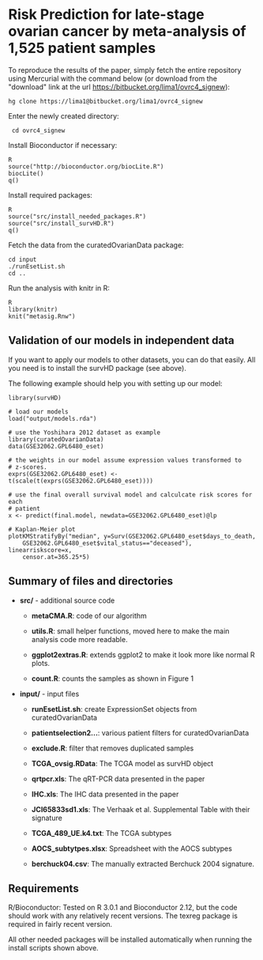 # Risk Prediction for late-stage ovarian cancer by meta-analysis of 1,525 patient samples

To reproduce the results of the
paper, simply fetch the entire repository using Mercurial with the
command below (or download from the "download" link at the url
<https://bitbucket.org/lima1/ovrc4_signew>):

	hg clone https://lima1@bitbucket.org/lima1/ovrc4_signew


Enter the newly created directory: 

     cd ovrc4_signew

Install Bioconductor if necessary:

    R
    source("http://bioconductor.org/biocLite.R")
    biocLite()
    q()

Install required packages:

    R    
    source("src/install_needed_packages.R")
    source("src/install_survHD.R")
    q()

Fetch the data from the curatedOvarianData package:

    cd input
    ./runEsetList.sh
    cd ..

Run the analysis with knitr in R:

    R    
    library(knitr)
    knit("metasig.Rnw")

## Validation of our models in independent data

If you want to apply our models to other datasets, you can do that easily. All
you need is to install the survHD package (see above).

The following example should help you with setting up our model:

    library(survHD)

    # load our models
    load("output/models.rda")

    # use the Yoshihara 2012 dataset as example
    library(curatedOvarianData)
    data(GSE32062.GPL6480_eset)
    
    # the weights in our model assume expression values transformed to
    # z-scores. 
    exprs(GSE32062.GPL6480_eset) <- t(scale(t(exprs(GSE32062.GPL6480_eset))))

    # use the final overall survival model and calculcate risk scores for each
    # patient
    x <- predict(final.model, newdata=GSE32062.GPL6480_eset)@lp

    # Kaplan-Meier plot
    plotKMStratifyBy("median", y=Surv(GSE32062.GPL6480_eset$days_to_death,
        GSE32062.GPL6480_eset$vital_status=="deceased"), linearriskscore=x,
        censor.at=365.25*5)



## Summary of files and directories

* **src/**  - additional source code

    * **metaCMA.R**: code of our algorithm

    * **utils.R**: small helper functions, moved here to make the main
     analysis code more readable.

    * **ggplot2extras.R**: extends ggplot2 to make it look more like normal 
      R plots.   

    * **count.R**: counts the samples as shown in Figure 1 


* **input/** - input files

    * **runEsetList.sh**: create ExpressionSet objects from curatedOvarianData

    * **patientselection2...**: various patient filters for curatedOvarianData

    * **exclude.R**: filter that removes duplicated samples

    * **TCGA_ovsig.RData**: The TCGA model as survHD object 

    * **qrtpcr.xls**: The qRT-PCR data presented in the paper

    * **IHC.xls**: The IHC data presented in the paper

    * **JCI65833sd1.xls**: The Verhaak et al. Supplemental Table with their
        signature    
        
    * **TCGA_489_UE.k4.txt**: The TCGA subtypes

    * **AOCS_subtytpes.xlsx**: Spreadsheet with the AOCS subtypes

    * **berchuck04.csv**: The manually extracted Berchuck 2004 signature.


## Requirements 

R/Bioconductor: Tested on R 3.0.1 and Bioconductor 2.12, but the
code should work with any relatively recent versions. The texreg package is
required in fairly recent version.

All other needed packages will be installed automatically when running
the install scripts shown above.

